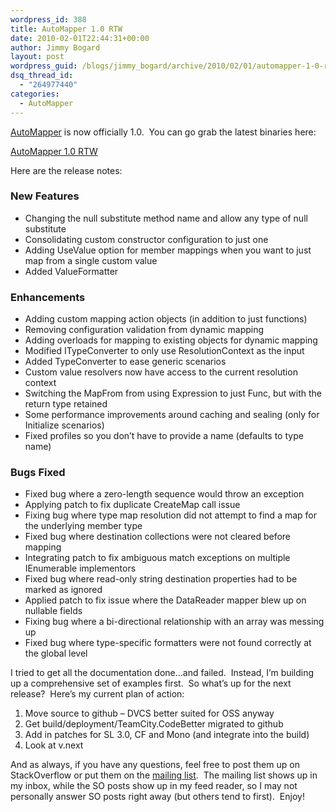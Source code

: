 ```yaml
---
wordpress_id: 388
title: AutoMapper 1.0 RTW
date: 2010-02-01T22:44:31+00:00
author: Jimmy Bogard
layout: post
wordpress_guid: /blogs/jimmy_bogard/archive/2010/02/01/automapper-1-0-rtw.aspx
dsq_thread_id:
  - "264977440"
categories:
  - AutoMapper
---
```

[AutoMapper](http://automapper.codeplex.com/) is now officially 1.0.&#160; You can go grab the latest binaries here:

[AutoMapper 1.0 RTW](http://automapper.codeplex.com/Release/ProjectReleases.aspx?ReleaseId=39791)

Here are the release notes:

### New Features

  * Changing the null substitute method name and allow any type of null substitute 
  * Consolidating custom constructor configuration to just one 
  * Adding UseValue option for member mappings when you want to just map from a single custom value 
  * Added ValueFormatter<T>

### Enhancements

  * Adding custom mapping action objects (in addition to just functions) 
  * Removing configuration validation from dynamic mapping 
  * Adding overloads for mapping to existing objects for dynamic mapping 
  * Modified ITypeConverter to only use ResolutionContext as the input 
  * Added TypeConverter to ease generic scenarios 
  * Custom value resolvers now have access to the current resolution context 
  * Switching the MapFrom from using Expression to just Func, but with the return type retained 
  * Some performance improvements around caching and sealing (only for Initialize scenarios) 
  * Fixed profiles so you don&#8217;t have to provide a name (defaults to type name)

### Bugs Fixed

  * Fixed bug where a zero-length sequence would throw an exception 
  * Applying patch to fix duplicate CreateMap call issue 
  * Fixing bug where type map resolution did not attempt to find a map for the underlying member type 
  * Fixed bug where destination collections were not cleared before mapping 
  * Integrating patch to fix ambiguous match exceptions on multiple IEnumerable implementors 
  * Fixed bug where read-only string destination properties had to be marked as ignored 
  * Applied patch to fix issue where the DataReader mapper blew up on nullable fields 
  * Fixing bug where a bi-directional relationship with an array was messing up 
  * Fixed bug where type-specific formatters were not found correctly at the global level

I tried to get all the documentation done…and failed.&#160; Instead, I’m building up a comprehensive set of examples first.&#160; So what’s up for the next release?&#160; Here’s my current plan of action:

  1. Move source to github – DVCS better suited for OSS anyway
  2. Get build/deployment/TeamCity.CodeBetter migrated to github
  3. Add in patches for SL 3.0, CF and Mono (and integrate into the build)
  4. Look at v.next

And as always, if you have any questions, feel free to post them up on StackOverflow or put them on the [mailing list](http://groups.google.com/group/automapper-users/).&#160; The mailing list shows up in my inbox, while the SO posts show up in my feed reader, so I may not personally answer SO posts right away (but others tend to first).&#160; Enjoy!